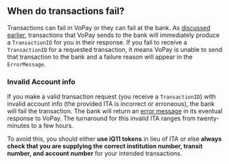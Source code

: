 ## When do transactions fail?

Transactions can fail in VoPay or they can fail at the bank. As [discussed earlier](#response-readiness), transactions that VoPay sends to the bank will immediately produce a `TransactionID` for you in their response. If you fail to receive a `TransactionID` for a requested transaction, it means VoPay is unable to send that transaction to the bank and a failure reason will appear in the `ErrorMessage`.

### Invalid Account info

<!-- if ITA info is passed into to an EFT endpoint and that info is incorrect (ie. invalid inst number, transit number or acct number), the bank will fail the transaction -->
If you make a valid transaction request (you receive a `TransactionID`) with invalid account info (the provided ITA is incorrect or erroneous), the bank will fail the transaction. The bank will return an [error message](#failure) in its eventual response to VoPay. The turnaround for this invalid ITA ranges from twenty-minutes to a few hours.

To avoid this, you should either **use iQ11 tokens** in lieu of ITA or else **always check that you are supplying the correct institution number, transit number, and account number** for your intended transactions.

<!--   - troubleshooting.md -->

<!--   - when-do-transactions-fail.md -->

<!--   - common-errors.md -->
<!--   - flagged-transactions.md -->
<!--   - nsfs.md -->
<!--   - nsf-checks.md -->
<!--   - invalid-account-info.md -->
<!--   - other-errors.md -->
<!--   - other-transaction-requests.md -->
<!--   - cancel.md -->
<!--   - refund.md -->
<!--   - removing-flags.md -->

